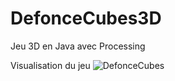 # DefonceCubes3D
Jeu 3D en Java avec Processing

Visualisation du jeu
![DefonceCubes](https://user-images.githubusercontent.com/59340020/99098233-02339d00-25d9-11eb-8d49-aebeb44a79b3.PNG)
